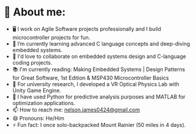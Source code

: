 # 👋 About me:


<!--
**jgn7/jgn7** is a ✨ _special_ ✨ repository because its `README.md` (this file) appears on your GitHub profile.

Here are some ideas to get you started: -->

- 🖥️ I work on Agile Software projects professionally and I build microcontroller projects for fun.
- 🌱 I’m currently learning advanced C language concepts and deep-diving embedded systems.
- 👯 I'd love to collaborate on embedded systems design and C-language coding projects.
- 📚 I'm currently reading: Making Embedded Systems | Design Patterns for Great Software, 1st Edition & MSP430 Microcontroller Basics
- 🏫 For university research, I developed a VR Optical Physics Lab with Unity Game Engine.
- 🏫 I have used Python for predictive analysis purposes and MATLAB for optimization applications.
- 📫 How to reach me: nelson.james0424@gmail.com
- 😄 Pronouns: He/Him
- ⚡ Fun fact: I once solo-backpacked Mount Rainier (50 miles in 4 days).


